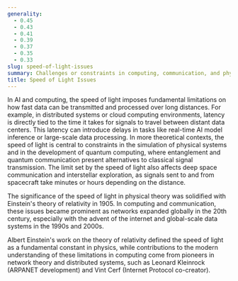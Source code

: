 ```yaml
---
generality:
  - 0.45
  - 0.43
  - 0.41
  - 0.39
  - 0.37
  - 0.35
  - 0.33
slug: speed-of-light-issues
summary: Challenges or constraints in computing, communication, and physics that arise due to the finite speed at which light (and thus electromagnetic signals) travels.
title: Speed of Light Issues
---
```


In AI and computing, the speed of light imposes fundamental limitations on how fast data can be transmitted and processed over long distances. For example, in distributed systems or cloud computing environments, latency is directly tied to the time it takes for signals to travel between distant data centers. This latency can introduce delays in tasks like real-time AI model inference or large-scale data processing. In more theoretical contexts, the speed of light is central to constraints in the simulation of physical systems and in the development of quantum computing, where entanglement and quantum communication present alternatives to classical signal transmission. The limit set by the speed of light also affects deep space communication and interstellar exploration, as signals sent to and from spacecraft take minutes or hours depending on the distance.

The significance of the speed of light in physical theory was solidified with Einstein's theory of relativity in 1905. In computing and communication, these issues became prominent as networks expanded globally in the 20th century, especially with the advent of the internet and global-scale data systems in the 1990s and 2000s.

Albert Einstein's work on the theory of relativity defined the speed of light as a fundamental constant in physics, while contributions to the modern understanding of these limitations in computing come from pioneers in network theory and distributed systems, such as Leonard Kleinrock (ARPANET development) and Vint Cerf (Internet Protocol co-creator).

